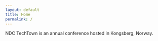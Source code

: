 ```yaml
---
layout: default
title: Home
permalink: /
---
```


NDC TechTown is an annual conference hosted in Kongsberg, Norway.
